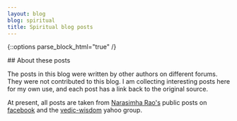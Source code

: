 ```yaml
---
layout: blog
blog: spiritual
title: Spiritual blog posts
---
```


{::options parse_block_html="true" /}
<div class="well">
## About these posts

The posts in this blog were written by other authors on different forums.
They were not contributed to this blog. I am collecting interesting posts
here for my own use, and each post has a link back to the original source.

At present, all posts are taken from [Narasimha Rao's][pvr]
public posts on [facebook][fb] and the [vedic-wisdom][ya] yahoo group.

[pvr]: http://www.vedicastrologer.org/personal.htm
[fb]: http://facebook.com/pvr108
[ya]: https://groups.yahoo.com/neo/groups/vedic-wisdom/info

</div>

